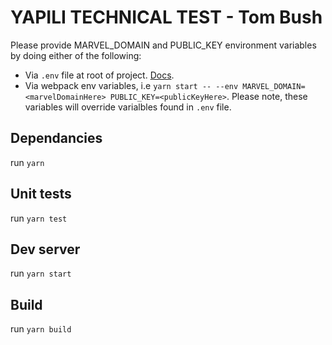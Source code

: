 # YAPILI TECHNICAL TEST - Tom Bush

Please provide MARVEL_DOMAIN and PUBLIC_KEY environment variables by doing either of the following:
- Via `.env` file at root of project. [Docs](https://www.npmjs.com/package/dotenv).
- Via webpack env variables, i.e `yarn start -- --env MARVEL_DOMAIN=<marvelDomainHere> PUBLIC_KEY=<publicKeyHere>`. Please note, these variables will override varialbles found in `.env` file.

## Dependancies
run `yarn`

## Unit tests
run `yarn test`

## Dev server
run `yarn start`

## Build
run `yarn build`
